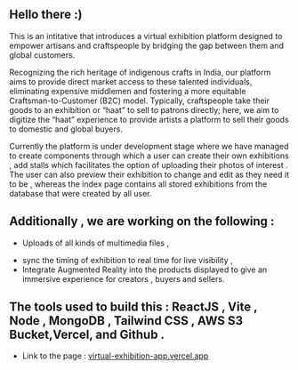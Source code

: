 Hello there :)
-
This is an intitative that introduces a virtual exhibition platform designed to empower artisans and craftspeople by bridging the gap between them and global customers. 

Recognizing the rich heritage of indigenous crafts in India, our platform aims to provide direct market access to these talented individuals, eliminating expensive middlemen and fostering a more equitable Craftsman-to-Customer (B2C) model. Typically, craftspeople take their goods to an exhibition or “haat” to sell to patrons directly; here, we aim to digitize the “haat” experience to provide artists a platform to sell their goods to domestic and global buyers.

Currently the platform is under development stage where we have managed to create components through which a user can create their own exhibitions , add stalls which facilitates the option of uploading their photos of interest . The user can also preview their exhibition to change and edit as they need it to be , whereas the index page contains all stored exhibitions from the database that were created by all user.

Additionally , we are working on the following : 
- 
  - Uploads of all kinds of multimedia files , 
  * sync the timing of exhibition to real time for live visibility , 
  * Integrate Augmented Reality into the products displayed to give an immersive experience for creators , buyers and sellers.


The tools used to build this : ReactJS , Vite , Node , MongoDB , Tailwind CSS , AWS S3 Bucket,Vercel, and Github .
-
 - Link to the page : [virtual-exhibition-app.vercel.app](https://virtual-exhibition-app.vercel.app/)
